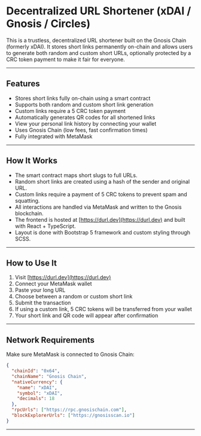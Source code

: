 # Decentralized URL Shortener (xDAI / Gnosis / Circles)

This is a trustless, decentralized URL shortener built on the Gnosis Chain (formerly xDAI). It stores short links permanently on-chain and allows users to generate both random and custom short URLs, optionally protected by a CRC token payment to make it fair for everyone.

---

## Features

- Stores short links fully on-chain using a smart contract
- Supports both random and custom short link generation
- Custom links require a 5 CRC token payment
- Automatically generates QR codes for all shortened links
- View your personal link history by connecting your wallet
- Uses Gnosis Chain (low fees, fast confirmation times)
- Fully integrated with MetaMask

---

## How It Works

- The smart contract maps short slugs to full URLs.
- Random short links are created using a hash of the sender and original URL.
- Custom links require a payment of 5 CRC tokens to prevent spam and squatting.
- All interactions are handled via MetaMask and written to the Gnosis blockchain.
- The frontend is hosted at [https://durl.dev](https://durl.dev) and built with React + TypeScript.
- Layout is done with Bootstrap 5 framework and custom styling through SCSS.

---

## How to Use It

1. Visit [https://durl.dev](https://durl.dev)
2. Connect your MetaMask wallet
3. Paste your long URL
4. Choose between a random or custom short link
5. Submit the transaction
6. If using a custom link, 5 CRC tokens will be transferred from your wallet
7. Your short link and QR code will appear after confirmation

---

## Network Requirements

Make sure MetaMask is connected to Gnosis Chain:

```json
{
  "chainId": "0x64",
  "chainName": "Gnosis Chain",
  "nativeCurrency": {
    "name": "xDAI",
    "symbol": "xDAI",
    "decimals": 18
  },
  "rpcUrls": ["https://rpc.gnosischain.com"],
  "blockExplorerUrls": ["https://gnosisscan.io"]
}
```
---
